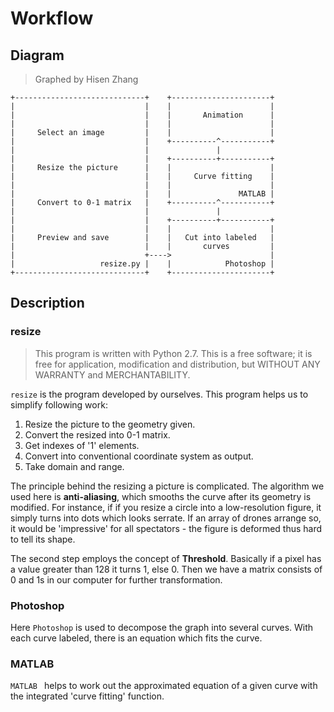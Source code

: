 # Workflow
## Diagram

> Graphed by Hisen Zhang

```
+-----------------------------+    +----------------------+
|                             |    |                      |
|                             |    |       Animation      |
|                             |    |                      |
|     Select an image         |    |                      |
|                             |    +----------^-----------+
|                             |               |
|                             |    +----------+-----------+
|     Resize the picture      |    |                      |
|                             |    |     Curve fitting    |
|                             |    |                      |
|                             |    |               MATLAB |
|     Convert to 0-1 matrix   |    +----------^-----------+
|                             |               |
|                             |    +----------+-----------+
|                             |    |                      |
|     Preview and save        |    |   Cut into labeled   |
|                             |    |       curves         |
|                             +---->                      |
|                   resize.py |    |            Photoshop |
+-----------------------------+    +----------------------+
```

## Description

### resize

> This program is written with Python 2.7.  This is a free software; it is free for application, modification and distribution, but WITHOUT ANY WARRANTY and MERCHANTABILITY.

`resize` is the program developed by ourselves. This program helps us to simplify following work:

1. Resize the picture to the geometry given. 
2. Convert the resized into 0-1 matrix. 
3. Get indexes of '1' elements.
4. Convert into conventional coordinate system as output.
5. Take domain and range.

The principle behind the resizing a picture is complicated. The algorithm we used here is **anti-aliasing**, which smooths the curve after its geometry is modified. For instance, if if you resize a circle into a low-resolution figure, it simply turns into dots which looks serrate. If an array of drones arrange so, it would be 'impressive' for all spectators - the figure is deformed thus hard to tell its shape. 

The second step employs the concept of **Threshold**. Basically if a pixel has a value greater than 128 it turns 1, else 0. Then we have a matrix consists of 0 and 1s in our computer for further transformation.



### Photoshop

Here `Photoshop` is used to decompose the graph into several curves. With each curve labeled, there is an equation which fits the curve.

### MATLAB

`MATLAB ` helps to work out the approximated equation of a given curve with the integrated 'curve fitting' function.